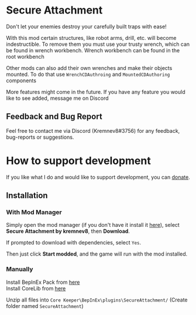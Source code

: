 # Secure Attachment

Don't let your enemies destroy your carefully built traps with ease!

With this mod certain structures, like robot arms, drill, etc. will become indestructible. To remove them you must use your trusty wrench, which can be found in wrench workbench.
Wrench workbench can be found in the root workbench

Other mods can also add their own wrenches and make their objects mounted. To do that use `WrenchCDAuthroing` and `MountedCDAuthoring` components

More features might come in the future. If you have any feature you would like to see added, message me on Discord

## Feedback and Bug Report
Feel free to contact me via Discord (Kremnev8#3756) for any feedback, bug-reports or suggestions.

# How to support development
If you like what I do and would like to support development, you can [donate](https://boosty.to/kremnev8).

## Installation
### With Mod Manager

Simply open the mod manager (if you don't have it install it [here](https://core-keeper.thunderstore.io/package/ebkr/r2modman/)), select **Secure Attachment by kremnev8**, then **Download**.

If prompted to download with dependencies, select `Yes`.

Then just click **Start modded**, and the game will run with the mod installed.

### Manually
Install BepInEx Pack from [here](https://core-keeper.thunderstore.io/package/BepInEx/BepInExPack_Core_Keeper/)<br/>
Install CoreLib from [here](https://core-keeper.thunderstore.io/package/CoreMods/CoreLib/)<br/>

Unzip all files into `Core Keeper\BepInEx\plugins\SecureAttachment/` (Create folder named `SecureAttachment`)<br/>